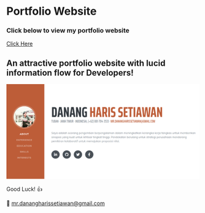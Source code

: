 # Portfolio Website

### Click below to view my portfolio website
[Click Here](https://risset.social/)

## An attractive portfolio website with lucid information flow for Developers!


<p align="center"> 
  <kbd>
  	<a href="https://risset.social" target="_blank">
		<img src="image.png"></img>
	</a>
  </kbd>
</p>

Good Luck! :+1: 

:e-mail: mr.danangharissetiawan@gmail.com

